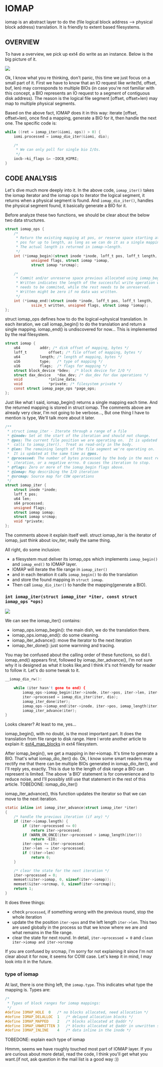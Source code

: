 # IOMAP

iomap is an abstract layer to do the (file logical block address --> physical block address)
translation. It is friendly to extent based filesystems.

## OVERVIEW

To have a overview, we pick up ext4 dio write as an instance. Below is the big picture
of it.

![](./images/ext4_file_write_iter.png)

Ok, I know what you re thinking, don't panic, this time we just focus on a small
part of it.
First we have to know that an IO request like write(fd, offset, buf, len) may
corresponds to multiple BIOs (in case you're not familiar with this concept, a BIO
represents an IO request to a segment of contiguous disk address). The reason is
the logical file segment [offset, offset+len) may map to multiple physical segments.

Based on the above fact, IOMAP does it in this way: iterate [offset, offset+len), once
find a mapping, generate a BIO for it, then handle the next one. The specific code is:

```c
while ((ret = iomap_iter(&iomi, ops)) > 0) {
	iomi.processed = iomap_dio_iter(&iomi, dio);

	/*
	 * We can only poll for single bio I/Os.
	 */
	iocb->ki_flags &= ~IOCB_HIPRI;
}
```

## CODE ANALYSIS

Let's dive much more deeply into it. In the above code, `iomap_iter()` takes the
iomap iterator and the iomap ops to iterator the logical segment, it returns when
a physical segment is found. And `iomap_dio_iter()`, handles the physical segment
found, it basically generate a BIO for it.

Before analyze these two functions, we should be clear about the below two data
structures.

```c
struct iomap_ops {
	/*
	 * Return the existing mapping at pos, or reserve space starting at
	 * pos for up to length, as long as we can do it as a single mapping.
	 * The actual length is returned in iomap->length.
	 */
	int (*iomap_begin)(struct inode *inode, loff_t pos, loff_t length,
			unsigned flags, struct iomap *iomap,
			struct iomap *srcmap);

	/*
	 * Commit and/or unreserve space previous allocated using iomap_begin.
	 * Written indicates the length of the successful write operation which
	 * needs to be commited, while the rest needs to be unreserved.
	 * Written might be zero if no data was written.
	 */
	int (*iomap_end)(struct inode *inode, loff_t pos, loff_t length,
			ssize_t written, unsigned flags, struct iomap *iomap);
};
```

struct iomap_ops defines how to do the logical->physical translation. In each
iteration, we call iomap_begin() to do the translation and return a single mapping.
iomap_end() is undiscovered for now...
This is implemented by the real filesystem.

```c
struct iomap {
	u64			addr; /* disk offset of mapping, bytes */
	loff_t			offset;	/* file offset of mapping, bytes */
	u64			length;	/* length of mapping, bytes */
	u16			type;	/* type of mapping */
	u16			flags;	/* flags for mapping */
	struct block_device	*bdev;	/* block device for I/O */
	struct dax_device	*dax_dev; /* dax_dev for dax operations */
	void			*inline_data;
	void			*private; /* filesystem private */
	const struct iomap_page_ops *page_ops;
};
```
Just like what I said, iomap_begin() returns a single mapping each time. And the
returned mapping is stored in struct iomap. The comments above are already very
clear, I'm not going to be verbose..., But one thing I have to mention is type,
We'll talk more about it later.

```c
/**
 * struct iomap_iter - Iterate through a range of a file
 * @inode: Set at the start of the iteration and should not change.
 * @pos: The current file position we are operating on.  It is updated by
 *	calls to iomap_iter().  Treat as read-only in the body.
 * @len: The remaining length of the file segment we're operating on.
 *	It is updated at the same time as @pos.
 * @processed: The number of bytes processed by the body in the most recent
 *	iteration, or a negative errno. 0 causes the iteration to stop.
 * @flags: Zero or more of the iomap_begin flags above.
 * @iomap: Map describing the I/O iteration
 * @srcmap: Source map for COW operations
 */
struct iomap_iter {
	struct inode *inode;
	loff_t pos;
	u64 len;
	s64 processed;
	unsigned flags;
	struct iomap iomap;
	struct iomap srcmap;
	void *private;
};
```

The comments above it explain itself well. struct iomap_iter is the iterator of iomap,
just think about iov_iter, really the same thing.

All right, do some inclusion:
 - a filesystem must deliver its iomap_ops which implements `iomap_begin()` and `iomap_end()`
   to IOMAP layer.
 - IOMAP will iterate the file range in `iomap_iter()`
 - and in each iteration it calls `iomap_begin()` to do the translation
 - and store the found mapping in `struct iomap`.
 - Then call `iomap_dio_iter()` to handle the mapping(generate a BIO).

### `int iomap_iter(struct iomap_iter *iter, const struct iomap_ops *ops)`

![](./images/iomap_iter.png)

We can see the iomap_iter() contains:
 - iomap_ops.iomap_begin(): the main dish, we do the translation there.
 - iomap_ops.iomap_end(): do some cleaning.
 - iomap_iter_advance(): move the iterator to the next iteration
 - iomap_iter_done(): just some warnning and tracing.

You may be confused about the calling order of these functions, so did I. iomap_end()
appears first, followed by iomap_iter_advance(), I'm not sure why it is designed as
what it looks like,and I think it's not friendly for reader to follow it. Let's
do some tweak to it.

```c
__iomap_dio_rw():

	while (iter hasn't gone to end) {
		iomap_ops->iomap_begin(iter->inode, iter->pos, iter->len, iter->flags, &iter->iomap. &iter->srcmap);
		iter->processed = iomap_dio_iter(iter, dio);
		iomap_iter_done(iter);
		iomap_ops->iomap_end(iter->inode, iter->pos, iomap_length(iter), iter->processed > 0 ? iter->processed : 0, iter->flags, &iter->iomap);
		iomap_iter_advance(iter);
}
```

Looks clearer? At least to me, yes...

iomap_begin(), with no doubt, is the most important part. It does the translation
from file range to disk range. Here I wrote another article to explain it: [ext4_map_blocks](./extent.md)
in ext4 filesystem.

After iomap_begin(), we get a mapping in iter->iomap. It's time to generate a BIO.
That's what iomap_dio_iter() do. Ok, I know some smart readers may rectify me that
there can be multiple BIOs generated in iomap_dio_iter(), and I'll reply yes, exactly.
This is due to the length of disk range a BIO can represent is limited. The above
'a BIO' statement is for convenience and to reduce noise, and I'll possibly still use
that statement in the rest of this article.
TOBEDONE: iomap_dio_iter()

iomap_iter_advance(), this function updates the iterator so that we can move to
the next iteration.

```c
static inline int iomap_iter_advance(struct iomap_iter *iter)
{
	/* handle the previous iteration (if any) */
	if (iter->iomap.length) {
		if (iter->processed <= 0)
			return iter->processed;
		if (WARN_ON_ONCE(iter->processed > iomap_length(iter)))
			return -EIO;
		iter->pos += iter->processed;
		iter->len -= iter->processed;
		if (!iter->len)
			return 0;
	}

	/* clear the state for the next iteration */
	iter->processed = 0;
	memset(&iter->iomap, 0, sizeof(iter->iomap));
	memset(&iter->srcmap, 0, sizeof(iter->srcmap));
	return 1;
}
```

It does three things:
 - check `processed`, if something wrong with the previous round, stop the whole iteration
 - update the the position `iter->pos` and the left length `iter->len`. This two are used
   globally in the process so that we know where we are and what remains in the file
   range.
 - clear the state for next round. In detail, `iter->processed = 0` and `clean iter->iomap and iter->srcmap`

If you are confused by srcmap, I'm sorry for not explaining it since I'm not clear about
it for now, it seems for COW case. Let's keep it in mind, I may look into it in the future.

### type of iomap
At last, there is one thing left, the `iomap.type`. This indicates what type the
mapping is. Types are:

```c
/*
 * Types of block ranges for iomap mappings:
 */
#define IOMAP_HOLE	0	/* no blocks allocated, need allocation */
#define IOMAP_DELALLOC	1	/* delayed allocation blocks */
#define IOMAP_MAPPED	2	/* blocks allocated at @addr */
#define IOMAP_UNWRITTEN	3	/* blocks allocated at @addr in unwritten state */
#define IOMAP_INLINE	4	/* data inline in the inode */
```

TOBEDONE: explain each type of iomap


Hmmm, seems we have roughly touched most part of IOMAP layer. If you are curious about
more detail, read the code, I think you'll get what you want.(if not, ask question in
the mail list is a good way :))
